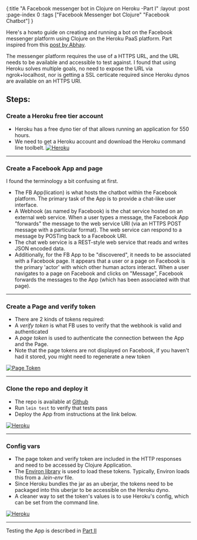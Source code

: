 {:title "A Facebook messenger bot in Clojure on Heroku -Part I"
 :layout :post
 :page-index 0
 :tags ["Facebook Messenger bot Clojure" "Facebook Chatbot"]
 }


Here's a howto guide on creating and running a bot on the Facebook messenger platform using Clojure on the Heroku PaaS platform. Part inspired from this [post by Abhay](https://abhaykashyap.com/blog/post/tutorial-how-build-facebook-messenger-bot-using-django-ngrok).

The messenger platform requires the use of a HTTPS URL, and the URL needs to be available and accessible to test against. I found that using Heroku solves multiple goals, no need to expose the URL via ngrok+localhost, nor is getting a SSL certicate required since Heroku dynos are available on an HTTPS URI.

## Steps:
### Create a Heroku free tier account 

* Heroku has a free dyno tier of that allows running an application for 550 hours. 
* We need to get a Heroku account and download the Heroku command line toolbelt. 
[![ Heroku ](/img/heroku_bot/heroku.png "Heroku Free dynos")](https://devcenter.heroku.com/articles/free-dyno-hours)

___


### Create a Facebook App and page

I found the terminology a bit confusing at first. 

* The FB App(lication) is what hosts the chatbot within the Facebook platform. The primary task of the App is to provide a chat-like user interface.
* A Webhook (as named by Facebook) is the chat service hosted on an external web service. When a user types a message, the Facebook App "forwards" the message to the web service URI (via an HTTPS POST message with a particular format). The web service can respond to a message by POSTing back to a Facebook  URI.
* The chat web service is a REST-style web service that reads and writes JSON encoded data. 
* Additionally, for the FB App to be "discovered", it needs to be associated with a Facebook page. It appears that a user or a page on Facebook is the primary 'actor' with which other human actors interact. When a user navigates to a page on Facebook and clicks on "Message", Facebook forwards the messages to the App (which has been associated with that page).

___

### Create a Page and verify token

* There are 2 kinds of tokens required:
* A *verify token* is what FB uses to verify that the webhook is valid and authenticated
* A *page token* is used to authenticate the connection between the App and the Page.
* Note that the page tokens are not displayed on Facebook, if you haven't had it stored, you might need to regenerate a new token

[![ Page Token](/img/heroku_bot/pagetoken.png "Page Token")](https://developers.facebook.com/docs/messenger-platform/quickstart)

___


### Clone the repo and deploy it

* The repo is available at [Github](https://github.com/shark8me/heroku-cbot)
* Run `lein test` to verify that tests pass
* Deploy the App from instructions at the link below.

[![ Heroku ](/img/heroku_bot/heroku_clojure.png "Heroku Clojure docs")](https://devcenter.heroku.com/articles/getting-started-with-clojure#deploy-the-app)

___


### Config vars

* The page token and verify token are included in the HTTP responses and need to be accessed by Clojure Application.
* The [Environ library](https://github.com/weavejester/environ) is used to load these tokens. Typically, Environ loads this from a _.lein-env_ file.
* Since Heroku bundles the jar as an uberjar, the tokens need to be packaged into this uberjar to be accessible on the Heroku dyno.
* A cleaner way to set the token's values is to use Heroku's config, which can be set from the command line.

[![ Heroku ](/img/heroku_bot/heroku_config_var.png "Heroku Config var docs")](https://devcenter.heroku.com/articles/getting-started-with-clojure#define-config-vars)


___


Testing the App is described in [Part II](/posts-output/2016-08-06-fb-bot-testing/)
